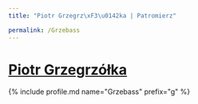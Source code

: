 ```yaml
---
title: "Piotr Grzegrz\xF3\u0142ka | Patromierz"

permalink: /Grzebass
---
```


# [Piotr Grzegrzółka](https://patronite.pl/Grzebass)

{% include profile.md name="Grzebass" prefix="g" %}
